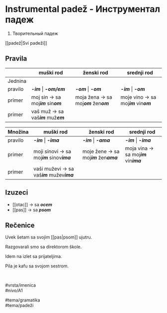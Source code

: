 # Instrumental padež - Инструментал падеж

1. Творительный падеж

[[padež|Svi padeži]]

## Pravila

|         | muški rod                            | ženski rod                             | srednji rod                            |
| ------- | ------------------------------------ | -------------------------------------- | -------------------------------------- |
| Jednina |                                      |                                        |                                        |
| pravilo | ***-im*** \| ***-om/em***            | ***-om*** \| ***-om***                 | ***-im*** \| ***-om***                 |
| primer  | moj sin → sa moj***im*** sin***om*** | moja žena → sa moj***om*** žen***om*** | moje vino → sa moj***im*** vin***om*** |
| primer  | vaš muž → sa vaš***im*** muž***em*** |                                        |                                        |
	
| Množina | muški rod                                   | ženski rod                              | srednji rod                              |
| ------- | ------------------------------------------- | --------------------------------------- | ---------------------------------------- |
| pravilo | ***-im*** \| ***-ima***                     | ***-im*** \| ***-ama***                 | ***-im*** \| ***-ima***                  |
| primer  | moji sinovi → sa moj***im*** sinov***ima*** | moje žene → sa moj***im*** žen***ama*** | moja vina → sa moj***im*** vin***ima*** |
| primer  | vaši muževi → sa vaš***im*** mužev***ima*** |                                         |                                          |

## Izuzeci

* [[otac]] → sa ***ocem***
* [[pas]] → sa ***psom***

## Rečenice

Uvek šetam sa svojim [[pas|psom]] ujutru.

Razgovarali smo sa direktorom škole.

Idem na izlet sa prijateljima.

Pila je kafu sa svojom sestrom.

<br>

#vrsta/imenica  
#nivo/A1  

#tema/gramatika  
#tema/padeži  
